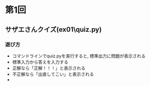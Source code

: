 # 第1回
## サザエさんクイズ(ex01\quiz.py)
### 遊び方
* コマンドラインでquiz.pyを実行すると, 標準出力に問題が表示される
* 標準入力から答えを入力する
* 正解なら「正解！！！」と表示される
* 不正解なら「出直してこい」と表示される
* 